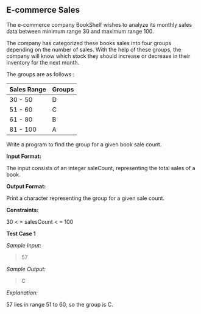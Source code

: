 ## E-commerce Sales ##

The e-commerce company BookShelf wishes to analyze its monthly sales data between minimum range 30 and maximum range 100.

The company has categorized these books sales into four groups depending on the number of sales. With the help of these groups, the company will know which stock they should increase or decrease in their inventory for the next month.

The groups are as follows :

| Sales Range |	Groups |
| ----------- | ------ |
|   30 - 50   |   D    |
|   51 - 60   |   C    |
|   61 - 80   |   B    |
|   81 - 100  |   A    |

Write a program to find the group for a given book sale count.

**Input Format:**

The input consists of an integer saleCount, representing the total sales of a book.

**Output Format:**

Print a character representing the group for a given sale count.

**Constraints:**

30 < = salesCount < = 100


**Test Case 1**

*Sample Input:*

> 57

*Sample Output:*

> C


*Explanation:*

57 lies in range 51 to 60, so the group is C.
